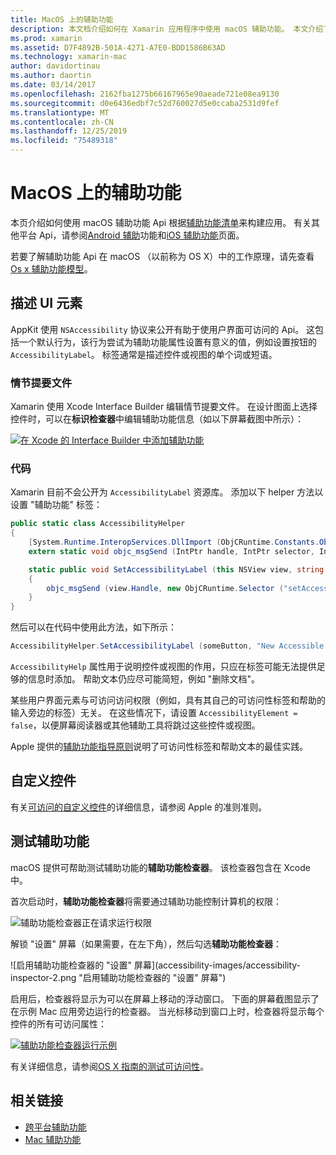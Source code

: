 ```yaml
---
title: MacOS 上的辅助功能
description: 本文档介绍如何在 Xamarin 应用程序中使用 macOS 辅助功能。 本文介绍了介绍演示图板和代码、自定义控件和测试可访问性的 UI 元素。
ms.prod: xamarin
ms.assetid: D7F4892B-501A-4271-A7E0-BDD1586B63AD
ms.technology: xamarin-mac
author: davidortinau
ms.author: daortin
ms.date: 03/14/2017
ms.openlocfilehash: 2162fba1275b66167965e90aeade721e08ea9130
ms.sourcegitcommit: d0e6436edbf7c52d760027d5e0ccaba2531d9fef
ms.translationtype: MT
ms.contentlocale: zh-CN
ms.lasthandoff: 12/25/2019
ms.locfileid: "75489318"
---
```

# <a name="accessibility-on-macos"></a>MacOS 上的辅助功能

本页介绍如何使用 macOS 辅助功能 Api 根据[辅助功能清单](~/cross-platform/app-fundamentals/accessibility.md)来构建应用。
有关其他平台 Api，请参阅[Android 辅助](~/android/app-fundamentals/accessibility.md)功能和[iOS 辅助功能](~/ios/app-fundamentals/accessibility.md)页面。

若要了解辅助功能 Api 在 macOS （以前称为 OS X）中的工作原理，请先查看[Os x 辅助功能模型](https://developer.apple.com/library/mac/documentation/Accessibility/Conceptual/AccessibilityMacOSX/OSXAXmodel.html)。

## <a name="describing-ui-elements"></a>描述 UI 元素

AppKit 使用 `NSAccessibility` 协议来公开有助于使用户界面可访问的 Api。 这包括一个默认行为，该行为尝试为辅助功能属性设置有意义的值，例如设置按钮的 `AccessibilityLabel`。 标签通常是描述控件或视图的单个词或短语。

### <a name="storyboard-files"></a>情节提要文件

Xamarin 使用 Xcode Interface Builder 编辑情节提要文件。
在设计图面上选择控件时，可以在**标识检查器**中编辑辅助功能信息（如以下屏幕截图中所示）：

[![在 Xcode 的 Interface Builder 中添加辅助功能](accessibility-images/xcode.png "在 Xcode 的 Interface Builder 中添加辅助功能")](accessibility-images/xcode-large.png#lightbox)

### <a name="code"></a>代码

Xamarin 目前不会公开为 `AccessibilityLabel` 资源库。  添加以下 helper 方法以设置 "辅助功能" 标签：

```csharp
public static class AccessibilityHelper
{
    [System.Runtime.InteropServices.DllImport (ObjCRuntime.Constants.ObjectiveCLibrary)]
    extern static void objc_msgSend (IntPtr handle, IntPtr selector, IntPtr label);

    static public void SetAccessibilityLabel (this NSView view, string value)
    {
        objc_msgSend (view.Handle, new ObjCRuntime.Selector ("setAccessibilityLabel:").Handle, new NSString (value).Handle);
    }
}
```

然后可以在代码中使用此方法，如下所示：

```csharp
AccessibilityHelper.SetAccessibilityLabel (someButton, "New Accessible Description");
```

`AccessibilityHelp` 属性用于说明控件或视图的作用，只应在标签可能无法提供足够的信息时添加。 帮助文本仍应尽可能简短，例如 "删除文档"。

某些用户界面元素与可访问访问权限（例如，具有其自己的可访问性标签和帮助的输入旁边的标签）无关。
在这些情况下，请设置 `AccessibilityElement = false`，以便屏幕阅读器或其他辅助工具将跳过这些控件或视图。

Apple 提供的[辅助功能指导原则](https://developer.apple.com/library/mac/documentation/Accessibility/Conceptual/AccessibilityMacOSX/EnhancingtheAccessibilityofStandardAppKitControls.html)说明了可访问性标签和帮助文本的最佳实践。

## <a name="custom-controls"></a>自定义控件

有关[可访问的自定义控件](https://developer.apple.com/library/mac/documentation/Accessibility/Conceptual/AccessibilityMacOSX/ImplementingAccessibilityforCustomControls.html)的详细信息，请参阅 Apple 的准则准则。

## <a name="testing-accessibility"></a>测试辅助功能

macOS 提供可帮助测试辅助功能的**辅助功能检查器**。 该检查器包含在 Xcode 中。

首次启动时，**辅助功能检查器**将需要通过辅助功能控制计算机的权限：

![辅助功能检查器正在请求运行权限](accessibility-images/accessibility-inspector-1.png "辅助功能检查器正在请求运行权限")

解锁 "设置" 屏幕（如果需要，在左下角），然后勾选**辅助功能检查器**：

![启用辅助功能检查器的 "设置" 屏幕](accessibility-images/accessibility-inspector-2.png "启用辅助功能检查器的 "设置" 屏幕")

启用后，检查器将显示为可以在屏幕上移动的浮动窗口。 下面的屏幕截图显示了在示例 Mac 应用旁边运行的检查器。 当光标移动到窗口上时，检查器将显示每个控件的所有可访问属性：

[![辅助功能检查器运行示例](accessibility-images/accessibility-example.png "辅助功能检查器运行示例")](accessibility-images/accessibility-example-large.png#lightbox)

有关详细信息，请参阅[OS X 指南的测试可访问性](https://developer.apple.com/library/mac/documentation/Accessibility/Conceptual/AccessibilityMacOSX/OSXAXTestingApps.html)。

## <a name="related-links"></a>相关链接

- [跨平台辅助功能](~/cross-platform/app-fundamentals/accessibility.md)
- [Mac 辅助功能](https://www.apple.com/accessibility/mac/)
